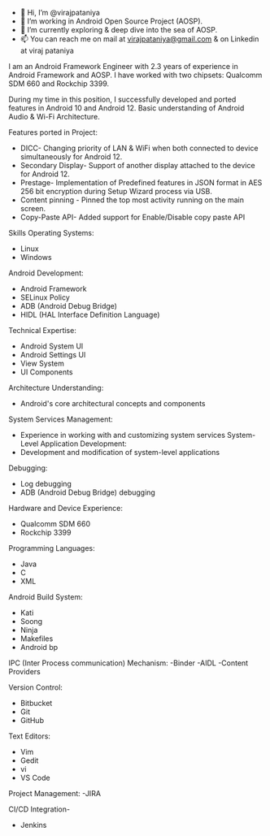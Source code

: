 - 👋 Hi, I’m @virajpataniya
- 👀 I’m working in Android Open Source Project (AOSP).
- 🌱 I’m currently exploring & deep dive into  the sea of AOSP.
- 📫 You can reach me on mail at virajpataniya@gmail.com & on Linkedin at viraj pataniya 

I am an Android Framework Engineer with 2.3 years of experience in Android Framework and AOSP. I have worked with two chipsets: Qualcomm SDM 660 and Rockchip 3399. 

During my time in this position, I successfully developed and ported features in Android 10 and Android 12. Basic understanding of Android Audio & Wi-Fi Architecture. 

Features ported in Project: 
- DICC- Changing priority of LAN & WiFi when both connected to device simultaneously for Android 12. 
- Secondary Display- Support of another display attached to the device for Android 12.
- Prestage- Implementation of Predefined features in JSON format in AES 256 bit encryption during Setup Wizard process via USB. 
- Content pinning - Pinned the top most activity running on the main screen. 
- Copy-Paste API- Added support for Enable/Disable copy paste API

Skills
Operating Systems:
- Linux
- Windows

Android Development:
- Android Framework
- SELinux Policy
- ADB (Android Debug Bridge)
- HIDL (HAL Interface Definition Language)

Technical Expertise:
- Android System Ul
- Android Settings Ul
- View System
- UI Components

Architecture Understanding:
- Android's core architectural concepts and components

System Services Management:
- Experience in working with and customizing system services
System-Level Application Development:
- Development and modification of system-level applications

Debugging:
- Log debugging
- ADB (Android Debug Bridge) debugging

Hardware and Device Experience:
- Qualcomm SDM 660
- Rockchip 3399

Programming Languages:

- Java
- C
- XML

Android Build System:
- Kati
- Soong
- Ninja
- Makefiles
- Android bp

IPC (Inter Process communication) Mechanism:
-Binder
-AIDL
-Content Providers 

Version Control:
- Bitbucket
- Git
- GitHub

Text Editors:
- Vim
- Gedit
- vi
- VS Code

Project Management: 
-JIRA

CI/CD Integration-
- Jenkins
